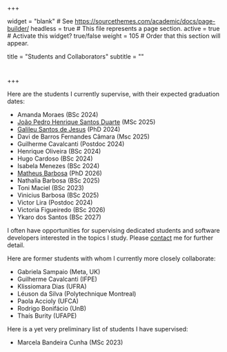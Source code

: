+++

widget = "blank"  # See https://sourcethemes.com/academic/docs/page-builder/
headless = true  # This file represents a page section.
active = true  # Activate this widget? true/false
weight = 105  # Order that this section will appear.

title = "Students and Collaborators"
subtitle = ""

# 

+++

Here are the students I currently supervise, with their expected graduation dates:

* Amanda Moraes (BSc 2024)
* [João Pedro Henrique Santos Duarte](https://jpedroh.dev/) (MSc 2025)
* [Galileu Santos de Jesus](https://www.cin.ufpe.br/~gsj) (PhD 2024)
* Davi de Barros Fernandes Câmara (Msc 2025)
* Guilherme Cavalcanti (Postdoc 2024)
* Henrique Oliveira (BSc 2024)
* Hugo Cardoso (BSc 2024)
* Isabela Menezes (BSc 2024)
* [Matheus Barbosa](https://barbosamaatheus.github.io) (PhD 2026)
* Nathalia Barbosa (BSc 2025)
* Toni Maciel (BSc 2023)
* Vinicius Barbosa (BSc 2025)
* Victor Lira (Postdoc 2024)
* Victoria Figueiredo (BSc 2026)
* Ykaro dos Santos (BSc 2027)

I often have opportunities for supervising dedicated students and software developers interested in the topics I study. Please [contact](#contact) me for further detail. 

Here are former students with whom I currently more closely collaborate:

* Gabriela Sampaio (Meta, UK)
* Guilherme Cavalcanti (IFPE)
* Klissiomara Dias (UFRA)
* Léuson da Silva (Polytechnique Montreal)
* Paola Accioly (UFCA)
* Rodrigo Bonifácio (UnB)
* Thaís Burity (UFAPE)

Here is a yet very preliminary list of students I have supervised:

* Marcela Bandeira Cunha (MSc 2023)
